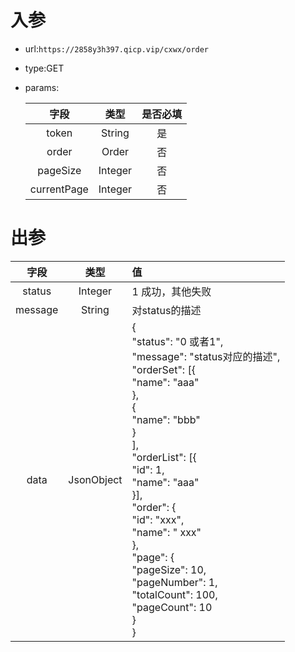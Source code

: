 # 入参

* url:```https://2858y3h397.qicp.vip/cxwx/order```

* type:GET

* params:

  

  |    字段     |  类型   | 是否必填 |
  | :---------: | :-----: | :------: |
  |    token    | String  |    是    |
  |    order    |  Order  |    否    |
  |  pageSize   | Integer |    否    |
  | currentPage | Integer |    否    |

# 出参

|  字段   |    类型    | 值                                                           |
| :-----: | :--------: | :----------------------------------------------------------- |
| status  |  Integer   | 1 成功，其他失败                                             |
| message |   String   | 对status的描述                                               |
|  data   | JsonObject | {<br/>	"status": "0 或者1",<br/>	"message": "status对应的描述",<br/>	"orderSet": [{<br/>			"name": "aaa"<br/>		},<br/>		{<br/>			"name": "bbb"<br/>		}<br/>	],<br/>	"orderList": [{<br/>		"id": 1,<br/>		"name": "aaa"<br/>	}],<br/>	"order": {<br/>		"id": "xxx",<br/>		"name": " xxx"<br/>	},<br/>	"page": {<br/>		"pageSize": 10,<br/>		"pageNumber": 1,<br/>		"totalCount": 100,<br/>		"pageCount": 10<br/>	}<br/>} |

